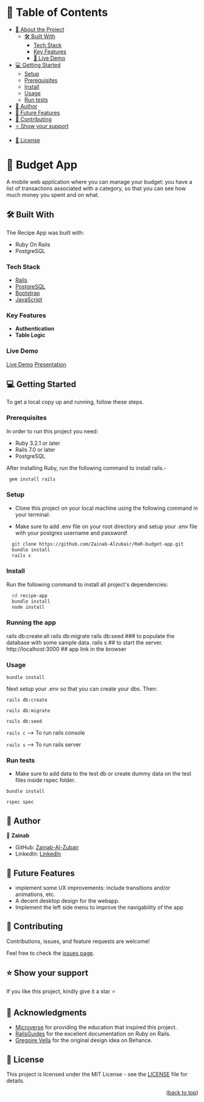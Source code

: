 <a name="readme-top"></a>

# 📗 Table of Contents

- [📖 About the Project](#about-project)
  - [🛠 Built With](#built-with)
    - [Tech Stack](#tech-stack)
    - [Key Features](#key-features)
    - [🚀 Live Demo](#live-demo)
- [💻 Getting Started](#getting-started)
  - [Setup](#setup)
  - [Prerequisites](#prerequisites)
  - [Install](#install)
  - [Usage](#usage)
  - [Run tests](#run-tests)
  <!-- - [Deployment](#triangular_flag_on_post-deployment) -->
- [👤 Author](#author)
- [🔭 Future Features](#future-features)
- [🤝 Contributing](#contributing)
- [⭐️ Show your support](#support)
<!-- - [🙏 Acknowledgements](#acknowledgements)
- [❓ FAQ](#faq) -->
- [📝 License](#license)

# 📖 Budget App <a name="about-project"></a>

A mobile web application where you can manage your budget: you have a list of transactions associated with a category, so that you can see how much money you spent and on what.

## 🛠 Built With <a name="built-with"></a>
The Recipe App was built with:

- Ruby On Rails
- PostgreSQL

### Tech Stack <a name="tech-stack"></a>

<!-- <details>
  <summary>Client</summary>
  <ul>
    <li><a href="https://reactjs.org/">React.js</a></li>
  </ul>
</details> -->

  <ul>
    <li><a href="https://rubyonrails.org/">Rails</a></li>
    <li><a href="https://www.postgresql.org/">PostgreSQL</a></li>
    <li><a href="https://getbootstrap.com/">Bootstrap</a></li>
    <li><a href="https://www.javascript.com/">JavaScript</a></li>
  </ul>

### Key Features <a name="key-features"></a>

- **Authentication**
- **Table Logic**

### Live Demo <a name="live-demo"></a>

[Live Demo](https://rails-deploying-app.herokuapp.com/)
[Presentation](https:/)

## 💻 Getting Started <a name="getting-started"></a>

To get a local copy up and running, follow these steps.

### Prerequisites

In order to run this project you need:
- Ruby 3.2.1 or later
- Rails 7.0 or later
- PostgreSQL

After installing Ruby, run the following command to install rails.-

```sh
 gem install rails
```

### Setup

- Clone this project on your local machine using the following command in your terminal:

- Make sure to add .env file on your root directory and setup your .env file with your postgres username and password!

```sh
  git clone https://github.com/Zainab-Alzubair/RoR-budget-app.git
  bundle install
  rails s
```

### Install

Run the following command to install all project's dependencies:

```sh
  cd recipe-app
  bundle install
  node install
```

### Running the app

rails db:create:all
rails db:migrate
rails db:seed ### to populate the database with some sample data.
rails s ## to start the server.
http://localhost:3000 ## app link in the browser

### Usage

`bundle install`

Next setup your .env so that you can create your dbs. Then:

`rails db:create`

`rails db:migrate`

`rails db:seed`

`rails c` --> To run rails console

`rails s` --> To run rails server

### Run tests

- Make sure to add data to the test db or create dummy data on the test files inside rspec folder.

`bundle install`

`rspec spec`

## 👤 Author <a name="author"></a>

👤 **Zainab**

- GitHub: [Zainab-Al-Zubair](https://github.com/Zainab-Alzubair)
- LinkedIn: [LinkedIn](https://www.linkedin.com/in/zainab-al-zubair)

## 🔭 Future Features <a name="future-features"></a>

- implement some UX improvements: include transitions and/or animations, etc.
- A decent desktop design for the webapp.
- Implement the left side menu to improve the navigability of the app

## 🤝 Contributing <a name="contributing"></a>

Contributions, issues, and feature requests are welcome!

Feel free to check the [issues page](https://github.com/Zainab-Alzubair/RoR-budget-app/issues).

## ⭐️ Show your support <a name="support"></a>

If you like this project, kindly give it a star ⭐️

## 🙏 Acknowledgments <a name="acknowledgements"></a>

- [Microverse](https://www.microverse.org/) for providing the education that inspired this project.
- [RailsGuides](https://guides.rubyonrails.org/) for the excellent documentation on Ruby on Rails.
- [Gregoire Vella](https://www.behance.net/gallery/19759151/Snapscan-iOs-design-and-branding?tracking_source=) for the original design idea on Behance.

## 📝 License <a name="license"></a>
This project is licensed under the MIT License - see the [LICENSE](./LICENSE) file for details.

<p align="right">(<a href="#readme-top">back to top</a>)</p>